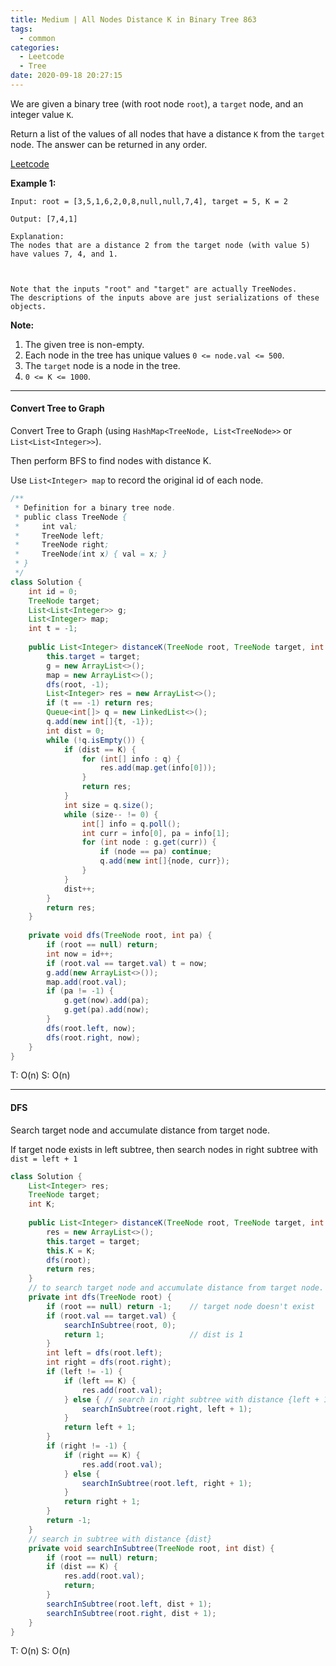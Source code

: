 ```yaml
---
title: Medium | All Nodes Distance K in Binary Tree 863
tags:
  - common
categories:
  - Leetcode
  - Tree
date: 2020-09-18 20:27:15
---
```


We are given a binary tree (with root node `root`), a `target` node, and an integer value `K`.

Return a list of the values of all nodes that have a distance `K` from the `target` node.  The answer can be returned in any order.

[Leetcode](https://leetcode.com/problems/all-nodes-distance-k-in-binary-tree/)

<!--more-->

**Example 1:**

```
Input: root = [3,5,1,6,2,0,8,null,null,7,4], target = 5, K = 2

Output: [7,4,1]

Explanation: 
The nodes that are a distance 2 from the target node (with value 5)
have values 7, 4, and 1.



Note that the inputs "root" and "target" are actually TreeNodes.
The descriptions of the inputs above are just serializations of these objects.
```

**Note:**

1. The given tree is non-empty.
2. Each node in the tree has unique values `0 <= node.val <= 500`.
3. The `target` node is a node in the tree.
4. `0 <= K <= 1000`.

---

#### Convert Tree to Graph 

Convert Tree to Graph (using `HashMap<TreeNode, List<TreeNode>>` or `List<List<Integer>>`).

Then perform BFS to find nodes with distance K.

Use `List<Integer> map` to record the original id of each node.

```java
/**
 * Definition for a binary tree node.
 * public class TreeNode {
 *     int val;
 *     TreeNode left;
 *     TreeNode right;
 *     TreeNode(int x) { val = x; }
 * }
 */
class Solution {
    int id = 0;
    TreeNode target;
    List<List<Integer>> g;
    List<Integer> map;
    int t = -1;
    
    public List<Integer> distanceK(TreeNode root, TreeNode target, int K) {
        this.target = target;
        g = new ArrayList<>();
        map = new ArrayList<>();
        dfs(root, -1);
        List<Integer> res = new ArrayList<>();
        if (t == -1) return res;
        Queue<int[]> q = new LinkedList<>();
        q.add(new int[]{t, -1});
        int dist = 0;
        while (!q.isEmpty()) {
            if (dist == K) {
                for (int[] info : q) {
                    res.add(map.get(info[0]));
                }
                return res;
            }
            int size = q.size();
            while (size-- != 0) {
                int[] info = q.poll();
                int curr = info[0], pa = info[1];
                for (int node : g.get(curr)) {
                    if (node == pa) continue;
                    q.add(new int[]{node, curr});
                }
            }
            dist++;
        }
        return res;
    }
    
    private void dfs(TreeNode root, int pa) {
        if (root == null) return;
        int now = id++;
        if (root.val == target.val) t = now;
        g.add(new ArrayList<>());
        map.add(root.val);
        if (pa != -1) {
            g.get(now).add(pa);
            g.get(pa).add(now);
        }
        dfs(root.left, now);
        dfs(root.right, now);
    }
}
```

T: O(n)		S: O(n)

---

#### DFS

Search target node and accumulate distance from target node.

If target node exists in left subtree, then search nodes in right subtree with `dist = left + 1`

```java
class Solution {
    List<Integer> res;
    TreeNode target;
    int K;
    
    public List<Integer> distanceK(TreeNode root, TreeNode target, int K) {
        res = new ArrayList<>();
        this.target = target;
        this.K = K;
        dfs(root);
        return res;
    }
    // to search target node and accumulate distance from target node.
    private int dfs(TreeNode root) {
        if (root == null) return -1;    // target node doesn't exist
        if (root.val == target.val) {
            searchInSubtree(root, 0);
            return 1;                   // dist is 1
        }
        int left = dfs(root.left);
        int right = dfs(root.right);
        if (left != -1) {
            if (left == K) {
                res.add(root.val);
            } else { // search in right subtree with distance {left + 1}
                searchInSubtree(root.right, left + 1);
            }
            return left + 1;
        }
        if (right != -1) {
            if (right == K) {
                res.add(root.val);
            } else {
                searchInSubtree(root.left, right + 1);
            }
            return right + 1;
        }
        return -1;
    }
    // search in subtree with distance {dist}
    private void searchInSubtree(TreeNode root, int dist) {
        if (root == null) return;
        if (dist == K) {
            res.add(root.val);
            return;
        }
        searchInSubtree(root.left, dist + 1);
        searchInSubtree(root.right, dist + 1);
    }
}
```

T: O(n)		S: O(n)

